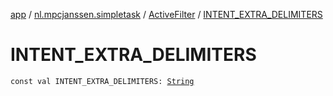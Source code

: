 [app](../../index.md) / [nl.mpcjanssen.simpletask](../index.md) / [ActiveFilter](index.md) / [INTENT_EXTRA_DELIMITERS](.)

# INTENT_EXTRA_DELIMITERS

`const val INTENT_EXTRA_DELIMITERS: `[`String`](https://kotlinlang.org/api/latest/jvm/stdlib/kotlin/-string/index.html)